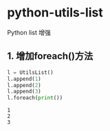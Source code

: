 # python-utils-list
Python list 增强

## 1. 增加foreach()方法
```python
l = UtilsList()
l.append(1)
l.append(2)
l.append(3)
l.foreach(print())
```
```
1
2
3
```